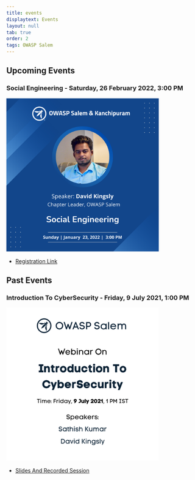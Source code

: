 ```yaml
---
title: events
displaytext: Events
layout: null
tab: true
order: 2
tags: OWASP Salem
---
```


## Upcoming Events
### Social Engineering - Saturday, 26 February 2022, 3:00 PM

<img src="assets/images/Social%20Engineering.png" width="400" height="400" />

- [Registration Link](https://forms.gle/qeCM3SWK8GSvVjvA6)

## Past Events
### Introduction To CyberSecurity - Friday, 9 July 2021, 1:00 PM

<img src="assets/images/Introduction_CyberSecurity.png" width="400" height="400" />

- [Slides And Recorded Session](https://drive.google.com/drive/folders/1WTKWZgOTybveU5Wvmjt6tVHQilKksBJN?usp=sharing)
